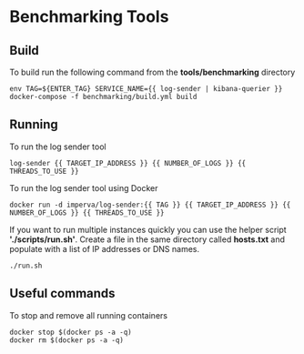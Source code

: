 # Benchmarking Tools

## Build
To build run the following command from the **tools/benchmarking** directory

    env TAG=${ENTER_TAG} SERVICE_NAME={{ log-sender | kibana-querier }} docker-compose -f benchmarking/build.yml build

## Running
To run the log sender tool

    log-sender {{ TARGET_IP_ADDRESS }} {{ NUMBER_OF_LOGS }} {{ THREADS_TO_USE }}

To run the log sender tool using Docker

    docker run -d imperva/log-sender:{{ TAG }} {{ TARGET_IP_ADDRESS }} {{ NUMBER_OF_LOGS }} {{ THREADS_TO_USE }}

If you want to run multiple instances quickly you can use the helper script **'./scripts/run.sh'**. Create a file in the same directory called **hosts.txt** and populate with a list of IP addresses or DNS names.

    ./run.sh


## Useful commands

To stop and remove all running containers

    docker stop $(docker ps -a -q)
    docker rm $(docker ps -a -q)